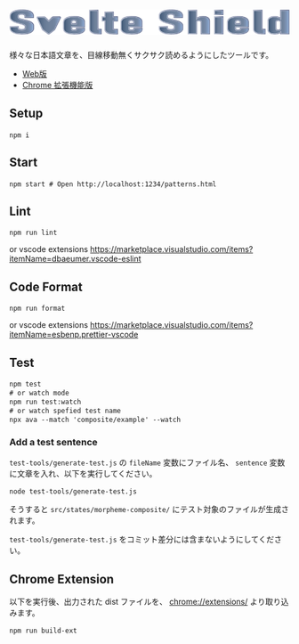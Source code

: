 # ![Svelte Shield](./src/images/svelte-shield-silver.png)

様々な日本語文章を、目線移動無くサクサク読めるようにしたツールです。

* [Web版](https://ampcpmgp.github.io/svelte-shield/)
* [Chrome 拡張機能版](https://chrome.google.com/webstore/detail/svelte-shield-%E6%8B%A1%E5%BC%B5%E6%A9%9F%E8%83%BD/ogdlcilfgiojgaoglhhilbhnghchnceo?hl=ja&authuser=0)

## Setup

```shell
npm i
```

## Start

```shell
npm start # Open http://localhost:1234/patterns.html
```

## Lint

```shell
npm run lint
```

or vscode extensions <https://marketplace.visualstudio.com/items?itemName=dbaeumer.vscode-eslint>

## Code Format

```shell
npm run format
```

or vscode extensions <https://marketplace.visualstudio.com/items?itemName=esbenp.prettier-vscode>

## Test

```shell
npm test
# or watch mode
npm run test:watch
# or watch spefied test name
npx ava --match 'composite/example' --watch
```

### Add a test sentence

`test-tools/generate-test.js` の `fileName` 変数にファイル名、 `sentence` 変数に文章を入れ、以下を実行してください。

```shell
node test-tools/generate-test.js
```

そうすると `src/states/morpheme-composite/` にテスト対象のファイルが生成されます。

`test-tools/generate-test.js` をコミット差分には含まないようにしてください。

## Chrome Extension

以下を実行後、出力された dist ファイルを、 <chrome://extensions/> より取り込みます。

```shell
npm run build-ext
```
